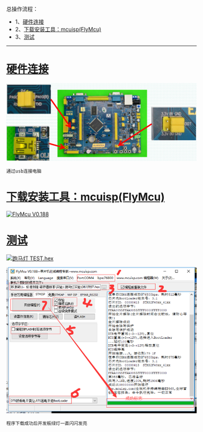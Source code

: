 总操作流程：
- 1、[硬件连接](#STM-M4-01)
- 2、[下载安装工具：mcuisp(FlyMcu)](#STM-M4-02)
- 3、[测试](#STM-M4-03)

***

# <a name="STM-M4-01" href="#" >硬件连接</a>
![](image/1-1.png)

`通过usb连接电脑`

# <a name="STM-M4-02" href="#" >下载安装工具：mcuisp(FlyMcu)</a>

[![](https://img.shields.io/badge/FlyMcu-V0.188-green.svg "FlyMcu V0.188")](https://pan.baidu.com/s/1le9J5E829qmdH0m85zzaww)

# <a name="STM-M4-03" href="#" >测试</a>
[![](https://img.shields.io/badge/跑马灯-TEST.hex-green.svg "跑马灯 TEST.hex")](https://pan.baidu.com/s/1Rrob-4MmzkDYXzWgmKsI-w)

![](image/1-2.png)

`程序下载成功后开发板绿灯一直闪闪发亮`
